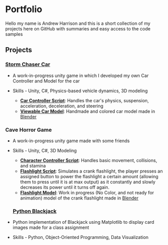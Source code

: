 # Portfolio

Hello my name is Andrew Harrison and this is a short collection of my projects here on GitHub with summaries and easy access to the code samples

## Projects
### [Storm Chaser Car](https://github.com/Anduithe3rd/Storm-Chaser-Game)
- A work-in-progress unity game in which I developed my own Car Controller and Model for the car
- Skills - Unity, C#, Physics-based vehicle dynamics, 3D modeling

  - **[Car Controller Script](https://github.com/Anduithe3rd/Storm-Chaser-Game/blob/main/Assets/Scripts/NewDriving.cs)**: Handles the car's physics, suspension, acceleration, deceleration, and steering
  - **[Viewable Car Model](https://github.com/Anduithe3rd/Portfolio/blob/main/Folder/CarFinished.stl)**: Handmade and colored car model made in [Blender](https://github.com/Anduithe3rd/Portfolio/blob/main/Folder/Car2.blend)
 
### Cave Horror Game
- A work-in-progress unity game made with some friends
- Skills - Unity, C#, 3D Modeling
  - **[Character Controller Script](https://github.com/Anduithe3rd/Portfolio/blob/main/Folder/PlayerController.cs)**: Handles basic movement, collisions, and stamina
  - **[Flashlight Script](https://github.com/Anduithe3rd/Portfolio/blob/main/Folder/Flashlight.cs)**: Simulates a crank flashlight, the player presses an assigned button to power the flashlight a certain amount (allowing them to press until it is at max output) as it constantly and slowly decreases its power until it turns off again.
  - **[Flashlight Model](https://github.com/Anduithe3rd/Portfolio/blob/main/Folder/CrankLight.stl)**: Work in progress (No Color, and not ready for animation) model of the crank flashlight made in [Blender](https://github.com/Anduithe3rd/Portfolio/blob/main/Folder/CrankLight.blend)
 
  ### [Python Blackjack](https://github.com/Anduithe3rd/Blackjack-Python-assignment)
- Python implementation of Blackjack using Matplotlib to display card images made for a class assignment
- Skills -  Python, Object-Oriented Programming, Data Visualization
